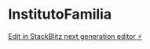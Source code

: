 # InstitutoFamilia

[Edit in StackBlitz next generation editor ⚡️](https://stackblitz.com/~/github.com/andi2631/InstitutoFamilia)